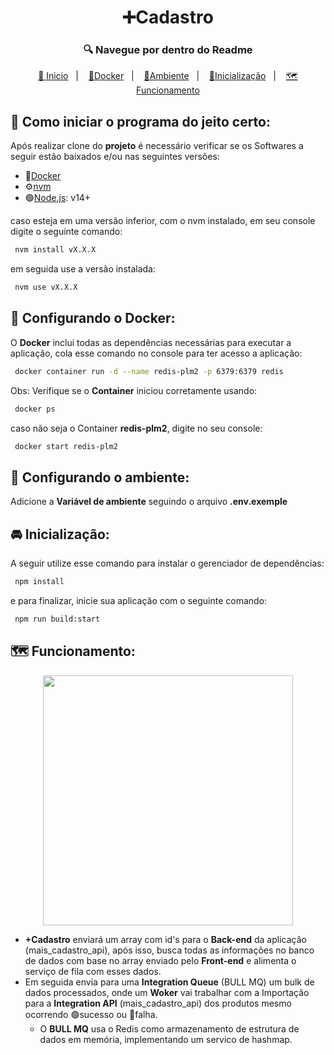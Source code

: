 
<h1 align="center">➕Cadastro</h1>

<h3 align="center">🔍 Navegue por dentro do Readme </h3>
<p align="center">
  <a href="#como-iniciar-o-programa-do-jeito-certo">🚀
  Inicio</a>&nbsp;&nbsp;&nbsp;|&nbsp;&nbsp;&nbsp;
  <a href="#configurando-o-docker">🐋Docker</a>&nbsp;&nbsp;&nbsp;|&nbsp;&nbsp;&nbsp;
  <a href="#configurando-o-docker">🔧Ambiente</a>&nbsp;&nbsp;&nbsp;|&nbsp;&nbsp;&nbsp;
  <a href="#para-finalizar">🏁Inicialização</a>&nbsp;&nbsp;&nbsp;|&nbsp;&nbsp;&nbsp;
  <a href="#para-finalizar">🗺️ Funcionamento</a>
</p>


## 🚀 Como iniciar o programa do jeito certo:
Após realizar clone do **projeto** é necessário verificar se os Softwares a seguir estão baixados e/ou nas seguintes versões:
- 🐋[Docker](https://www.docker.com)
-  ⚙️[nvm](https://github.com/nvm-sh/nvm)
- 🟢[Node.js](https://nodejs.org/): v14+

caso esteja em uma versão inferior, com o nvm instalado, em seu console digite o seguinte comando:
```sh
 nvm install vX.X.X
```
em seguida use a versão instalada:
```sh
 nvm use vX.X.X
```

## 🐳 Configurando o Docker:

O **Docker** inclui todas as dependências necessárias para executar a aplicação, cola esse comando no console para ter acesso a aplicação:
```sh
 docker container run -d --name redis-plm2 -p 6379:6379 redis
```
Obs: Verifique se o **Container** iniciou corretamente usando:
```sh
 docker ps
```
caso não seja o Container **redis-plm2**, digite no seu console:
```sh
 docker start redis-plm2
```

## 🔧 Configurando o ambiente:

Adicione a **Variável de ambiente** seguindo o arquivo **.env.exemple**

## 🚘 Inicialização:
A seguir utilize esse comando para instalar o gerenciador de dependências:
```sh
 npm install
```
e para finalizar, inicie sua aplicação com o seguinte comando:
```sh
 npm run build:start
```

## 🗺️ Funcionamento:
<p align="center"><img src="https://raw.githubusercontent.com/laravel/art/master/logo-lockup/5%20SVG/2%20CMYK/1%20Full%20Color/laravel-logolockup-cmyk-red.svg" width="400"></p>

- **+Cadastro** enviará um array com id's para o **Back-end** da aplicação (mais_cadastro_api), após isso, busca todas as informações no banco de dados com base no array enviado pelo **Front-end** e alimenta o serviço de fila com esses dados.
- Em seguida envia para uma **Integration Queue** (BULL MQ) um bulk de dados processados, onde um **Woker** vai trabalhar com a Importação para a **Integration API** (mais_cadastro_api) dos produtos mesmo ocorrendo 🟢sucesso ou 🔴falha.
	- O **BULL MQ** usa o Redis como armazenamento de estrutura de dados em memória, implementando um servico de hashmap.
	

